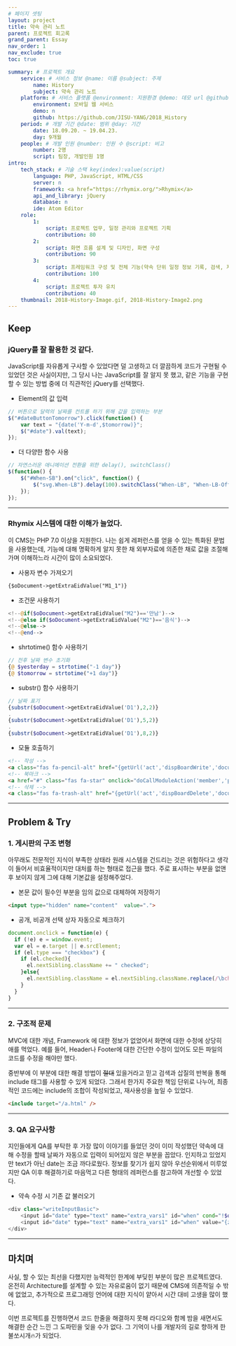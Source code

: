 ```yaml
---
# 페이지 셋팅
layout: project
title: 약속 관리 노트
parent: 프로젝트 회고록
grand_parent: Essay
nav_order: 1
nav_exclude: true
toc: true

summary: # 프로젝트 개요
    service: # 서비스 정보 @name: 이름 @subject: 주제
        name: History
        subject: 약속 관리 노트
    platform: # 서비스 플랫폼 @environment: 지원환경 @demo: 데모 url @github: 깃헙 url, @value: default -> n
        environment: 모바일 웹 서비스  
        demo: n
        github: https://github.com/JISU-YANG/2018_History
    period: # 개발 기간 @date: 범위 @day: 기간
        date: 18.09.20. ~ 19.04.23.
        day: 9개월
    people: # 개발 인원 @number: 인원 수 @script: 비고
        number: 2명
        script: 팀장, 개발인원 1명
intro:
    tech_stack: # 기술 스택 key(index):value(script)
        language: PHP, JavaScript, HTML/CSS
        server: n
        framework: <a href="https://rhymix.org/">Rhymix</a>
        api_and_library: jQuery
        database: n
        ide: Atom Editor
    role: 
        1:
            script: 프로젝트 업무, 일정 관리와 프로젝트 기획
            contribution: 80
        2:
            script: 화면 흐름 설계 및 디자인, 화면 구성 
            contribution: 90
        3:
            script: 프레임워크 구성 및 전체 기능(약속 단위 일정 정보 기록, 검색, 지출 리포트 등) 구현
            contribution: 100
        4:
            script: 프로젝트 투자 유치
            contribution: 40
    thumbnail: 2018-History-Image.gif, 2018-History-Image2.png
---
```



## Keep
### jQuery를 잘 활용한 것 같다.
JavaScript를 자유롭게 구사할 수 있었다면 덜 고생하고 더 깔끔하게 코드가 구현될 수 있었던 것은 사실이지만, 그 당시 나는 JavaScript를 잘 알지 못 했고, 같은 기능을 구현할 수 있는 방법 중에 더 직관적인 jQuery를 선택했다.

- Element의 값 입력
```javascript
// 버튼으로 달력의 날짜를 컨트롤 하기 위해 값을 입력하는 부분
$("#dateButtonTomorrow").click(function() {
    var text = "{date('Y-m-d',$tomorrow)}";
    $("#date").val(text);
});
```
- 더 다양한 함수 사용
```javascript
// 자연스러운 애니메이션 전환을 위한 delay(), switchClass()
$(function() {
	$("#When-SB").on("click", function() {
    	$("svg.When-LB").delay(100).switchClass("When-LB", "When-LB-Off", 200, "easeInOutCubic");
	});
});
```

---

### Rhymix 시스템에 대한 이해가 늘었다.
이 CMS는 PHP 7.0 이상을 지원한다. 나는 쉽게 레퍼런스를 얻을 수 있는 특화된 문법을 사용했는데, 기능에 대해 명확하게 알지 못한 채 외부자료에 의존한 채로 값을 조절해가며 이해하느라 시간이 많이 소요되었다.
- 사용자 변수 가져오기
```html
{$oDocument->getExtraEidValue("M1_1")}
```
- 조건문 사용하기
```php
<!--@if($oDocument->getExtraEidValue("M2")=='만남')-->
<!--@else if($oDocument->getExtraEidValue("M2")=='음식')-->
<!--@else-->
<!--@end-->
```
- shrtotime() 함수 사용하기
```php
// 전후 날짜 변수 초기화
{@ $yesterday = strtotime("-1 day")}
{@ $tomorrow = strtotime("+1 day")}
```
- substr() 함수 사용하기
```php
// 날짜 표기
{substr($oDocument->getExtraEidValue('D1'),2,2)}
.
{substr($oDocument->getExtraEidValue('D1'),5,2)}
.
{substr($oDocument->getExtraEidValue('D1'),8,2)}
```
- 모듈 호출하기
```html
<!-- 작성 -->
<a class="fas fa-pencil-alt" href="{getUrl('act','dispBoardWrite','document_srl',$oDocument->document_srl,'comment_srl','','yves','')}"></a>
<!-- 북마크 -->
<a href="#" class="fas fa-star" onclick="doCallModuleAction('member','procMemberScrapDocument','{$oDocument->document_srl}');return false;"></a>
<!-- 삭제 -->
<a class="fas fa-trash-alt" href="{getUrl('act','dispBoardDelete','document_srl',$oDocument->document_srl,'comment_srl','','yves','')}"></a>
```

---

## Problem & Try
### 1. 게시판의 구조 변형
아무래도 전문적인 지식이 부족한 상태라 원래 시스템을 건드리는 것은 위험하다고 생각이 들어서 비효율적이지만 대처를 하는 형태로 접근을 했다. 주로 표시하는 부분을 없앤 후 보이지 않게 그에 대해 기본값을 설정해주었다.
- 본문 값이 필수인 부분을 임의 값으로 대체하여 저장하기
```html
<input type="hidden" name="content"  value=".">
```
- 공개, 비공개 선택 상자 자동으로 체크하기
```javascript
document.onclick = function(e) {
  if (!e) e = window.event;
  var el = e.target || e.srcElement;
  if (el.type === "checkbox") {
    if (el.checked){
      el.nextSibling.className += " checked";
    }else{
      el.nextSibling.className = el.nextSibling.className.replace(/\bchecked\b/, "");
    }
  }
}
```

---

### 2. 구조적 문제
MVC에 대한 개념, Framework 에 대한 정보가 없었어서 화면에 대한 수정에 상당히 애를 먹었다. 예를 들어, Header나 Footer에 대한 간단한 수정이 있어도 모든 파일의 코드를 수정을 해야만 했다.

중반부에 이 부분에 대한 해결 방법이 ~~절대~~ 있을거라고 믿고 검색과 삽질의 반복을 통해 include 태그를 사용할 수 있게 되었다. 그래서 한가지 주요한 책임 단위로 나누어, 최종적인 코드에는 include의 조합이 작성되었고, 재사용성을 높일 수 있었다.

```html
<include target="/a.html" />
```

---

### 3. QA 요구사항
지인들에게 QA를 부탁한 후 가장 많이 이야기를 들었던 것이 이미 작성했던 약속에 대해 수정을 할때 날짜가 자동으로 입력이 되어있지 않은 부분을 꼽았다. 인지하고 있었지만 text가 아닌 date는 조금 까다로웠다. 정보를 찾기가 쉽지 않아 우선순위에서 미루었지만 QA 이후 해결하기로 마음먹고 다른 형태의 레퍼런스를 참고하여 개선할 수 있었다.
- 약속 수정 시 기존 값 불러오기

```php
<div class="writeInputBasic">
	<input id="date" type="text" name="extra_vars1" id="when" cond="!$oDocument->getExtraEidValueHTML('when')">
	<input id="date" type="text" name="extra_vars1" id="when" value="{zdate(str_replace('-','',$oDocument->getExtraEidValue("when")), 'Y-m-d')}" cond="$oDocument->getExtraEidValueHTML('when')">
</div>
```

---

## 마치며
사실, 할 수 있는 최선을 다했지만 능력적인 한계에 부딪힌 부분이 많은 프로젝트였다.
온전히 Architecture를 설계할 수 있는 자유로움이 없기 때문에 CMS에 의존적일 수 밖에 없었고, 
추가적으로 프로그래밍 언어에 대한 지식이 얕아서 시간 대비 고생을 많이 했다.

이번 프로젝트를 진행하면서 코드 한줄을 해결하지 못해 라디오와 함께 밤을 새면서도 해결한 순간 느낀 그 도파민을 잊을 수가 없다.
그 기억이 나를 개발자의 길로 향하게 한 불쏘시개🔥가 되었다.